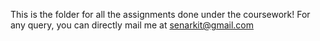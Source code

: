 This is the folder for all the assignments done under the coursework!
For any query, you can directly mail me at senarkit@gmail.com
